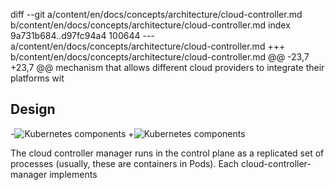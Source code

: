 diff --git a/content/en/docs/concepts/architecture/cloud-controller.md b/content/en/docs/concepts/architecture/cloud-controller.md
index 9a731b684..d97fc94a4 100644
--- a/content/en/docs/concepts/architecture/cloud-controller.md
+++ b/content/en/docs/concepts/architecture/cloud-controller.md
@@ -23,7 +23,7 @@ mechanism that allows different cloud providers to integrate their platforms wit
 
 ## Design
 
-![Kubernetes components](/images/docs/components-of-kubernetes.png)
+![Kubernetes components](/images/docs/components-of-kubernetes.svg)
 
 The cloud controller manager runs in the control plane as a replicated set of processes
 (usually, these are containers in Pods). Each cloud-controller-manager implements

